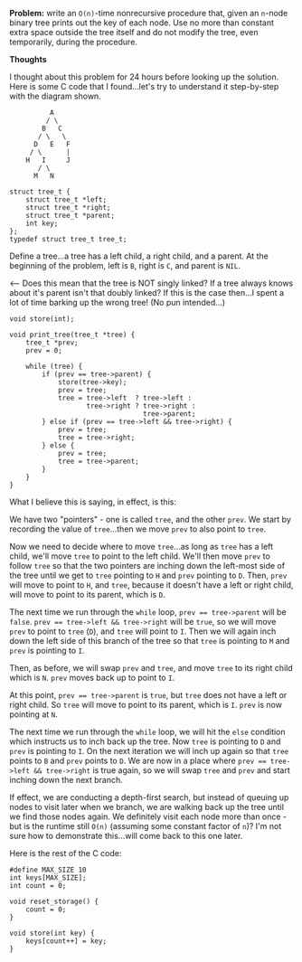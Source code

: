 **Problem:** write an `O(n)`-time nonrecursive procedure that, given an `n`-node binary tree prints out the key of each node. Use no more than constant extra space outside the tree itself and do not modify the tree, even temporarily, during the procedure.

**Thoughts**

I thought about this problem for 24 hours before looking up the solution. Here is some C code that I found...let's try to understand it step-by-step with the diagram shown.
```
          A
         / \
        B   C
       / \   \
      D   E   F
     / \      |
    H   I     J
       / \
      M   N   
```
```
struct tree_t {
    struct tree_t *left;
    struct tree_t *right;
    struct tree_t *parent;
    int key;
};
typedef struct tree_t tree_t;
```
Define a tree...a tree has a left child, a right child, and a parent. At the beginning of the problem, left is `B`, right is `C`, and parent is `NIL`.

<-- Does this mean that the tree is NOT singly linked? If a tree always knows about it's parent isn't that doubly linked? If this is the case then...I spent a lot of time barking up the wrong tree! (No pun intended...)
```
void store(int);

void print_tree(tree_t *tree) {
    tree_t *prev;
    prev = 0;

    while (tree) {
        if (prev == tree->parent) {
            store(tree->key);
            prev = tree;
            tree = tree->left  ? tree->left :
                   tree->right ? tree->right :
                                 tree->parent;
        } else if (prev == tree->left && tree->right) {
            prev = tree;
            tree = tree->right;
        } else {
            prev = tree;
            tree = tree->parent;
        }
    }
}
```
What I believe this is saying, in effect, is this:

We have two "pointers" - one is called `tree`, and the other `prev`. We start by recording the value of `tree`...then we move `prev` to also point to `tree`.

Now we need to decide where to move `tree`...as long as `tree` has a left child, we'll move `tree` to point to the left child. We'll then move `prev` to follow `tree` so that the two pointers are inching down the left-most side of the tree until we get to `tree` pointing to `H` and `prev` pointing to `D`. Then, `prev` will move to point to `H`, and `tree`, because it doesn't have a left or right child, will move to point to its parent, which is `D`. 

The next time we run through the `while` loop, `prev == tree->parent` will be `false`. `prev == tree->left && tree->right` will be `true`, so we will move `prev` to point to `tree` (`D`), and `tree` will point to `I`. Then we will again inch down the left side of this branch of the tree so that `tree` is pointing to `M` and `prev` is pointing to `I`. 

Then, as before, we will swap `prev` and `tree`, and move `tree` to its right child which is `N`. `prev` moves back up to point to `I`. 

At this point, `prev == tree->parent` is `true`, but `tree` does not have a left or right child. So `tree` will move to point to its parent, which is `I`. `prev` is now pointing at `N`.

The next time we run through the `while` loop, we will hit the `else` condition which instructs us to inch back up the tree. Now `tree` is pointing to `D` and `prev` is pointing to `I`. On the next iteration we will inch up again so that `tree` points to `B` and `prev` points to `D`. We are now in a place where `prev == tree->left && tree->right` is true again, so we will swap `tree` and `prev` and start inching down the next branch. 

If effect, we are conducting a depth-first search, but instead of queuing up nodes to visit later when we branch, we are walking back up the tree until we find those nodes again. We definitely visit each node more than once - but is the runtime still `O(n)` (assuming some constant factor of `n`)? I'm not sure how to demonstrate this...will come back to this one later. 

Here is the rest of the C code:
```
#define MAX_SIZE 10
int keys[MAX_SIZE];
int count = 0;

void reset_storage() {
    count = 0;
}

void store(int key) {
    keys[count++] = key;
}
```
